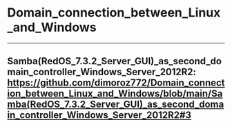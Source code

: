 # Domain_connection_between_Linux_and_Windows
-----------------------------------------------------------------------------------------------------------------------------------------------------------
Samba(RedOS_7.3.2_Server_GUI)_as_second_domain_controller_Windows_Server_2012R2: https://github.com/dimoroz772/Domain_connection_between_Linux_and_Windows/blob/main/Samba(RedOS_7.3.2_Server_GUI)_as_second_domain_controller_Windows_Server_2012R2#3
-----------------------------------------------------------------------------------------------------------------------------------------------------------
